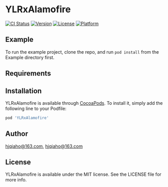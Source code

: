# YLRxAlamofire

[![CI Status](https://img.shields.io/travis/hjqiaho@163.com/YLRxAlamofire.svg?style=flat)](https://travis-ci.org/hjqiaho@163.com/YLRxAlamofire)
[![Version](https://img.shields.io/cocoapods/v/YLRxAlamofire.svg?style=flat)](https://cocoapods.org/pods/YLRxAlamofire)
[![License](https://img.shields.io/cocoapods/l/YLRxAlamofire.svg?style=flat)](https://cocoapods.org/pods/YLRxAlamofire)
[![Platform](https://img.shields.io/cocoapods/p/YLRxAlamofire.svg?style=flat)](https://cocoapods.org/pods/YLRxAlamofire)

## Example

To run the example project, clone the repo, and run `pod install` from the Example directory first.

## Requirements

## Installation

YLRxAlamofire is available through [CocoaPods](https://cocoapods.org). To install
it, simply add the following line to your Podfile:

```ruby
pod 'YLRxAlamofire'
```

## Author

hjqiaho@163.com, hjqiaho@163.com

## License

YLRxAlamofire is available under the MIT license. See the LICENSE file for more info.
